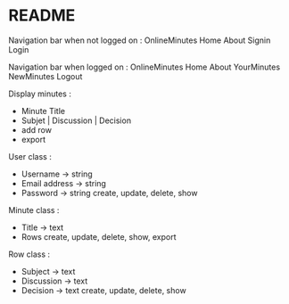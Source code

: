 # README

Navigation bar when not logged on :
OnlineMinutes Home About Signin Login

Navigation bar when logged on :
OnlineMinutes Home About YourMinutes NewMinutes Logout

Display minutes :
- Minute Title
- Subjet | Discussion | Decision
- add row
- export

User class :
- Username -> string
- Email address -> string
- Password -> string
create, update, delete, show

Minute class :
- Title -> text
- Rows
create, update, delete, show, export

Row class :
- Subject -> text
- Discussion -> text
- Decision -> text
create, update, delete, show
